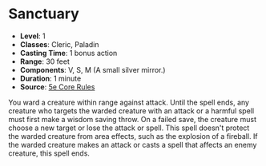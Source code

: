 # Sanctuary

- **Level**: 1
- **Classes**: Cleric, Paladin
- **Casting Time**: 1 bonus action
- **Range**: 30 feet
- **Components**: V, S, M (A small silver mirror.)
- **Duration**: 1 minute
- **Source**: [5e Core Rules](http://dnd.wizards.com/articles/features/systems-reference-document-srd)

You ward a creature within range against attack. Until the spell ends, any creature who targets the warded creature with an attack or a harmful spell must first make a wisdom saving throw. On a failed save, the creature must choose a new target or lose the attack or spell. This spell doesn't protect the warded creature from area effects, such as the explosion of a fireball. If the warded creature makes an attack or casts a spell that affects an enemy creature, this spell ends.

